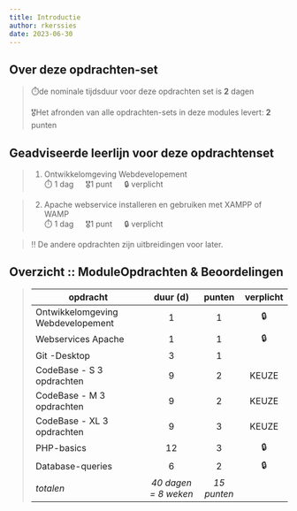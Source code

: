 ```yaml
---
title: Introductie
author: rkerssies
date: 2023-06-30
---
```


## Over deze opdrachten-set
> ⏱️de nominale tijdsduur voor deze opdrachten set is **2** dagen<br>
>
> 🎖️Het afronden van alle opdrachten-sets in deze modules levert: **2** punten<br>

## Geadviseerde leerlijn voor deze opdrachtenset
> 1.  Ontwikkelomgeving Webdevelopement<br>
> ⏱️ 1 dag &emsp; 🎖️1 punt &emsp; 🔒 verplicht

> 2. Apache webservice installeren en gebruiken met XAMPP of WAMP<br>
> ⏱️ 1 dag &emsp; 🎖️1 punt &emsp; 🔒 verplicht

> ‼️ De andere opdrachten zijn uitbreidingen voor later.


##  Overzicht :: ModuleOpdrachten & Beoordelingen
> | **opdracht**                      |  **duur (d)**  |     **punten** | **verplicht** |
> |-----------------------------------|:--------------:|:--------------:|:-------------:|
> | Ontwikkelomgeving Webdevelopement |    1           |        1       |      🔒       |
> | Webservices Apache                |    1           |        1       |      🔒       |
> | Git -Desktop                      |    3           |         1      |               |
> | CodeBase - S     3 opdrachten     |    9           |         2      |     KEUZE     |
> | CodeBase - M     3 opdrachten     |    9           |         2      |     KEUZE     |
> | CodeBase - XL    3 opdrachten     |    9           |         3      |     KEUZE     |
> | PHP-basics                        |    12          |         3      |      🔒       |
> | Database-queries                  |    6           |         2      |      🔒       |
> | *totalen*                         |  *40 dagen = 8 weken*  |  *15 punten* |               |
















